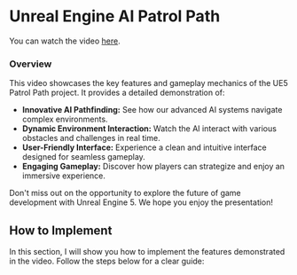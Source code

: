 # Unreal Engine AI Patrol Path



You can watch the video [here](https://www.youtube.com/watch?v=kT3aVJSVMnM).

### Overview

This video showcases the key features and gameplay mechanics of the UE5 Patrol Path project. It provides a detailed demonstration of:

- **Innovative AI Pathfinding:** See how our advanced AI systems navigate complex environments.
- **Dynamic Environment Interaction:** Watch the AI interact with various obstacles and challenges in real time.
- **User-Friendly Interface:** Experience a clean and intuitive interface designed for seamless gameplay.
- **Engaging Gameplay:** Discover how players can strategize and enjoy an immersive experience.

Don't miss out on the opportunity to explore the future of game development with Unreal Engine 5. We hope you enjoy the presentation!

## How to Implement

In this section, I will show you how to implement the features demonstrated in the video. Follow the steps below for a clear guide:
